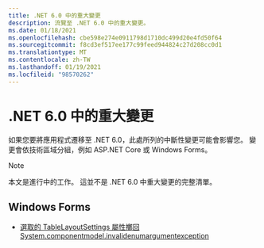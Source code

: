 ```yaml
---
title: .NET 6.0 中的重大變更
description: 流覽至 .NET 6.0 中的重大變更。
ms.date: 01/18/2021
ms.openlocfilehash: cbe598e274e0911798d1710dc499d20e4fd50f64
ms.sourcegitcommit: f8cd3ef517ee177c99feed944824c27d208cc0d1
ms.translationtype: MT
ms.contentlocale: zh-TW
ms.lasthandoff: 01/19/2021
ms.locfileid: "98570262"
---
```

# <a name="breaking-changes-in-net-60"></a>.NET 6.0 中的重大變更

如果您要將應用程式遷移至 .NET 6.0，此處所列的中斷性變更可能會影響您。 變更會依技術區域分組，例如 ASP.NET Core 或 Windows Forms。

> [!NOTE]
> 本文是進行中的工作。 這並不是 .NET 6.0 中重大變更的完整清單。

## <a name="windows-forms"></a>Windows Forms

- [選取的 TableLayoutSettings 屬性擲回 System.componentmodel.invalidenumargumentexception](windows-forms/6.0/tablelayoutsettings-apis-throw-invalidenumargumentexception.md)
